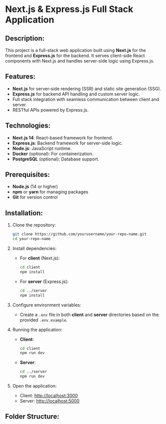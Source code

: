 # Next.js & Express.js Full Stack Application

## Description:

This project is a full-stack web application built using **Next.js** for the frontend and **Express.js** for the backend. It serves client-side React components with Next.js and handles server-side logic using Express.js.

## Features:

- **Next.js** for server-side rendering (SSR) and static site generation (SSG).
- **Express.js** for backend API handling and custom server logic.
- Full stack integration with seamless communication between client and server.
- RESTful APIs powered by Express.js.

## Technologies:

- **Next.js 14**: React-based framework for frontend.
- **Express.js**: Backend framework for server-side logic.
- **Node.js**: JavaScript runtime.
- **Docker** (optional): For containerization.
- **PostgreSQL** (optional): Database support.

## Prerequisites:

- **Node.js** (14 or higher)
- **npm** or **yarn** for managing packages
- **Git** for version control

## Installation:

1. Clone the repository:

   ```bash
   git clone https://github.com/yourusername/your-repo-name.git
   cd your-repo-name
   ```

2. Install dependencies:

   - For **client** (Next.js):

     ```bash
     cd client
     npm install
     ```

   - For **server** (Express.js):
     ```bash
     cd ../server
     npm install
     ```

3. Configure environment variables:

   - Create a `.env` file in both **client** and **server** directories based on the provided `.env.example`.

4. Running the application:

   - **Client**:
     ```bash
     cd client
     npm run dev
     ```
   - **Server**:
     ```bash
     cd ../server
     npm run dev
     ```

5. Open the application:
   - Client: [http://localhost:3000](http://localhost:3000)
   - Server: [http://localhost:5000](http://localhost:5000)

## Folder Structure:
